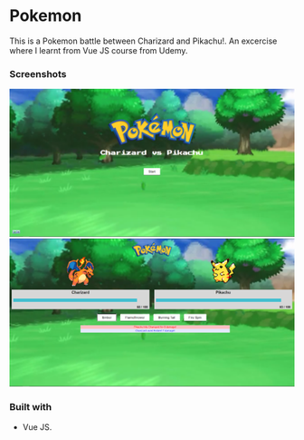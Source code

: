 # Pokemon

This is a Pokemon battle between Charizard and Pikachu!. An excercise where I learnt from Vue JS course from Udemy.


### Screenshots

![Screenshot 1](/images/1.png)
![Screenshot 1](/images/2.png)

### Built with

- Vue JS.
